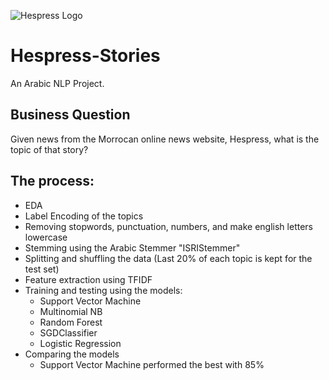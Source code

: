 ![Hespress Logo](https://github.com/SohailaDiab/Hespress-Stories/assets/70928356/16eb8ce7-6c7f-4084-93b0-9b43e47e724a)

# Hespress-Stories
An Arabic NLP Project.

## Business Question
Given news from the Morrocan online news website, Hespress, what is the topic of that story?

## The process:
- EDA
- Label Encoding of the topics
- Removing stopwords, punctuation, numbers, and make english letters lowercase
- Stemming using the Arabic Stemmer "ISRIStemmer"
- Splitting and shuffling the data (Last 20% of each topic is kept for the test set)
- Feature extraction using TFIDF
- Training and testing using the models:
  - Support Vector Machine
  - Multinomial NB
  - Random Forest
  - SGDClassifier
  - Logistic Regression
- Comparing the models
  - Support Vector Machine performed the best with 85%
